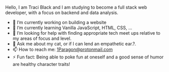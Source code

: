 Hello, I am Traci Black and I am studying to become a full stack web developer, with a focus on backend and data analysis.

- 🔭 I’m currently working on building a website
- 🌱 I’m currently learning Vanilla JavaScript, HTML, CSS, ... 
- 🤔 I’m looking for help with finding appropriate tech meet ups relative to my areas of focus and level.  
- 💬 Ask me about my cat, or if I can lend an empathetic ear.?.
- 📫 How to reach me: 1Paragon@protonmail.com
- ⚡ Fun fact: Being able to poke fun at oneself and a good sense of humor are healthy character traits!

